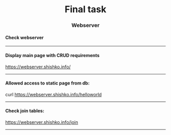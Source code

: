 <h1 align="center"> Final task </h1>
<h3 align="center">Webserver </h3>

#### Check webserver
---
#### Display main page with CRUD requirements
https://webserver.shishko.info/

___
#### Allowed access to static page from db: 
curl https://webserver.shishko.info/helloworld
___
#### Check join tables:
https://webserver.shishko.info/join
___

